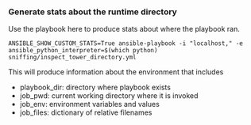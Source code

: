### Generate stats about the runtime directory

Use the playbook here to produce stats about where the playbook ran.

```
ANSIBLE_SHOW_CUSTOM_STATS=True ansible-playbook -i "localhost," -e ansible_python_interpreter=$(which python) sniffing/inspect_tower_directory.yml
```

This will produce information about the environment that includes

 - playbook_dir: directory where playbook exists
 - job_pwd: current working directory where it is invoked
 - job_env: environment variables and values
 - job_files: dictionary of relative filenames

